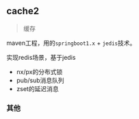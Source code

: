 ## cache2
>缓存

maven工程，用的`springboot1.x` + `jedis`技术。

实现redis场景，基于jedis
- nx/px的分布式锁
- pub/sub消息队列
- zset的延迟消息


### 其他
